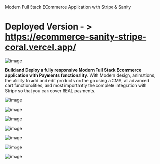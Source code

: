 Modern Full Stack ECommerce Application with Stripe & Sanity
# Deployed Version - > https://ecommerce-sanity-stripe-coral.vercel.app/
![image](https://user-images.githubusercontent.com/70187887/187014909-305ee59d-86dd-4c66-8914-10000798c86f.png)



**Build and Deploy a fully responsive Modern Full Stack Ecommerce application with Payments functionality**. With Modern design, animations, the ability to add and edit products on the go using a CMS, all advanced cart functionalities, and most importantly the complete integration with Stripe so that you can cover REAL payments. 


![image](https://user-images.githubusercontent.com/70187887/187014909-305ee59d-86dd-4c66-8914-10000798c86f.png)

![image](https://user-images.githubusercontent.com/70187887/187014920-c43d2724-abf8-48ff-ac0f-cb46dbbb928f.png)

![image](https://user-images.githubusercontent.com/70187887/187015034-e359fa50-7d44-4dfb-995b-39e31403be79.png)

![image](https://user-images.githubusercontent.com/70187887/187015104-3284a55b-ba90-4664-ab9f-f9a4e16bb718.png)

![image](https://user-images.githubusercontent.com/70187887/187015165-430eab02-78d3-43ca-990e-ddbd96d32a99.png)

![image](https://user-images.githubusercontent.com/70187887/187015179-79bcd350-bdcf-4c70-ab56-53d0a55fd9be.png)

![image](https://user-images.githubusercontent.com/70187887/187015201-9fdce962-0bd4-417d-878f-731b84f8bc42.png)

